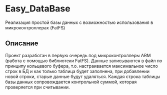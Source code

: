 # Easy_DataBase
Реализация простой базы данных с возможностью использования в микроконтроллерах (FatFS)

## Описание
Проект разработан в первую очередь под микроконтроллеры ARM (работа с помощью библиотеки FatFS).
Данные записываются в файл по принципу кольцевого буфера, т.о. настраивается максимальное число строк в БД и как только таблица будет заполнена, при добавлении новой строки, старые данные будут удаляться.
Каждая строка таблицы базы данных сопровождается контрольной суммой, которая проверяется при считывании.
